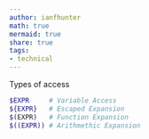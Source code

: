 ```yaml
---
author: ianfhunter
math: true
mermaid: true
share: true
tags:
- technical
---
```


Types of access

```bash
$EXPR     # Variable Access
${EXPR}   # Escaped Expansion
$(EXPR)   # Function Expansion
$((EXPR)) # Arithmethic Expansion
```